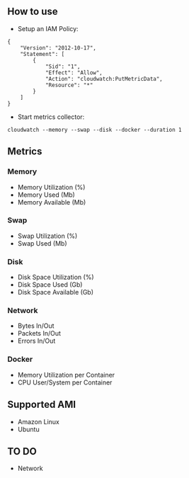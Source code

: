## How to use

* Setup an IAM Policy:

```
{
    "Version": "2012-10-17",
    "Statement": [
        {
            "Sid": "1",
            "Effect": "Allow",
            "Action": "cloudwatch:PutMetricData",
            "Resource": "*"
        }
    ]
}
```

* Start metrics collector:

```
cloudwatch --memory --swap --disk --docker --duration 1
```

## Metrics

### Memory

* Memory Utilization (%)
* Memory Used (Mb)
* Memory Available (Mb)

### Swap

* Swap Utilization (%)
* Swap Used (Mb)

### Disk

* Disk Space Utilization (%)
* Disk Space Used (Gb)
* Disk Space Available (Gb)


### Network

* Bytes In/Out
* Packets In/Out
* Errors In/Out

### Docker

* Memory Utilization per Container
* CPU User/System per Container

## Supported AMI

* Amazon Linux
* Ubuntu

## TO DO

* Network